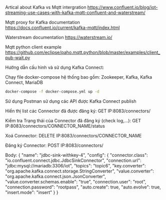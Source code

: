 Artical about Kafka vs Mqtt intergration
https://www.confluent.io/blog/iot-streaming-use-cases-with-kafka-mqtt-confluent-and-waterstream/


Mqtt proxy for Kafka documentation
https://docs.confluent.io/current/kafka-mqtt/index.html

Waterstream documentation
https://waterstream.io/

Mqtt python client example
https://github.com/eclipse/paho.mqtt.python/blob/master/examples/client_pub-wait.py

Hướng dẫn cấu hình và sử dụng Kafka Connect:


Chạy file docker-compose hệ thống bao gồm: Zookeeper, Kafka, Kafka Connect, MariaDB
```bash
docker-compose -f docker-compose.yml up -d
```
Sử dụng Postman sử dụng các API được Kafka Connect publish

Hiển thị list các Connector đã được đăng ký:
GET IP:8083/connectors/

Kiểm tra Trạng thái của Connector đã đăng ký (check log,…):
GET IP:8083/connectors/CONNECTOR_NAME/status

Xoá Connector:
DELETE IP:8083/connectors/CONNECTOR_NAME


Đăng ký Connector:
POST IP:8083/connectors/

Body:
{
  "name": "jdbc-sink-withkey-4",
  "config": {
    "connector.class": "io.confluent.connect.jdbc.JdbcSinkConnector",
    "connection.url": "jdbc:mysql://mariadb:3306/iot",
    "topics": "topic6",
    "key.converter": "org.apache.kafka.connect.storage.StringConverter",
    "value.converter": "org.apache.kafka.connect.json.JsonConverter",
    "value.converter.schemas.enable": "true",
    "connection.user": "root",
    "connection.password": "rootpass",
    "auto.create": true,
    "auto.evolve": true,
    "insert.mode": "insert"
  }
}
